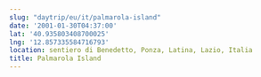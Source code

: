 ```yaml
---
slug: "daytrip/eu/it/palmarola-island"
date: '2001-01-30T04:37:00'
lat: '40.935803408700025'
lng: '12.857335584716793'
location: sentiero di Benedetto, Ponza, Latina, Lazio, Italia
title: Palmarola Island
---
```



